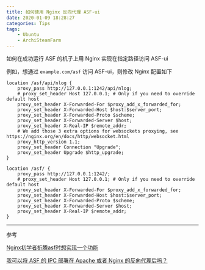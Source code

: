 ```yaml
---
title: 如何使用 Nginx 反向代理 ASF-ui
date: 2020-01-09 18:28:27
categories: Tips
tags:
    - Ubuntu
    - ArchiSteamFarm
---
```


如何在成功运行 ASF 的机子上用 Nginx 实现在指定路径访问 ASF-ui<!-- more -->

例如，想通过 `example.com/asf` 访问 ASF-ui，则修改 Nginx 配置如下

```nginx
location /asf/api/nlog {
    proxy_pass http://127.0.0.1:1242/api/nlog;
    # proxy_set_header Host 127.0.0.1; # Only if you need to override default host
    proxy_set_header X-Forwarded-For $proxy_add_x_forwarded_for;
    proxy_set_header X-Forwarded-Host $host:$server_port;
    proxy_set_header X-Forwarded-Proto $scheme;
    proxy_set_header X-Forwarded-Server $host;
    proxy_set_header X-Real-IP $remote_addr;
    # We add those 3 extra options for websockets proxying, see https://nginx.org/en/docs/http/websocket.html
    proxy_http_version 1.1;
    proxy_set_header Connection "Upgrade";
    proxy_set_header Upgrade $http_upgrade;
}

location /asf/ {
    proxy_pass http://127.0.0.1:1242/;
    # proxy_set_header Host 127.0.0.1; # Only if you need to override default host
    proxy_set_header X-Forwarded-For $proxy_add_x_forwarded_for;
    proxy_set_header X-Forwarded-Host $host:$server_port;
    proxy_set_header X-Forwarded-Proto $scheme;
    proxy_set_header X-Forwarded-Server $host;
    proxy_set_header X-Real-IP $remote_addr;
}

```

---

参考

[Nginx初学者折腾asf时想实现一个功能](https://keylol.com/t551721-1-1)

[我可以将 ASF 的 IPC 部署在 Apache 或者 Nginx 的反向代理后吗？](https://github.com/JustArchiNET/ArchiSteamFarm/wiki/IPC-zh-CN#%E6%88%91%E5%8F%AF%E4%BB%A5%E5%B0%86-asf-%E7%9A%84-ipc-%E9%83%A8%E7%BD%B2%E5%9C%A8-apache-%E6%88%96%E8%80%85-nginx-%E7%9A%84%E5%8F%8D%E5%90%91%E4%BB%A3%E7%90%86%E5%90%8E%E5%90%97)

